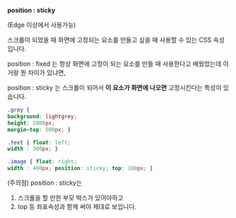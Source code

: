 **position : sticky** 

(Edge 이상에서 사용가능)

스크롤이 되었을 때 화면에 고정되는 요소를 만들고 싶을 때 사용할 수 있는 CSS 속성입니다.

position : fixed 는 항상 화면에 고정이 되는 요소를 만들 때 사용한다고 배웠었는데 이거랑 뭔 차이가 있냐면,

position : sticky 는 스크롤이 되어서 **이 요소가 화면에 나오면** 고정시킨다는 특성이 있습니다.

``` CSS
.grey { 
background: lightgrey; 
height: 2000px;
margin-top: 500px; }

.text { float: left; 
width : 300px; } 

.image { float: right;
width : 400px; position: sticky; top: 100px; }
```


(주의점) position : sticky는

1. 스크롤을 할 만한 부모 박스가 있어야하고
2. top 등 좌표속성과 함께 써야 제대로 보입니다.